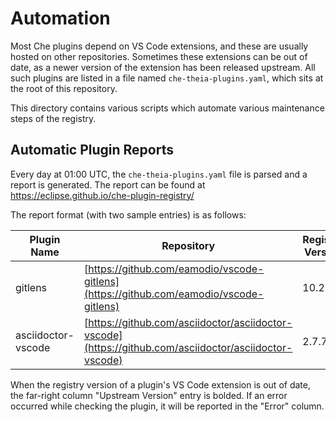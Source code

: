 # Automation

Most Che plugins depend on VS Code extensions, and these are usually hosted on other repositories. Sometimes these extensions can be out of date,
as a newer version of the extension has been released upstream. All such plugins are listed in a file named `che-theia-plugins.yaml`, which sits at the root of this repository.

This directory contains various scripts which automate various maintenance steps of the registry.

## Automatic Plugin Reports

Every day at 01:00 UTC, the `che-theia-plugins.yaml` file is parsed and a report is generated. The report can be found at https://eclipse.github.io/che-plugin-registry/

The report format (with two sample entries) is as follows:

| Plugin Name | Repository | Registry Version | Upstream Version | Error |
| ------ | ------ | ------ | ------ | ------ |
| gitlens | [https://github.com/eamodio/vscode-gitlens](https://github.com/eamodio/vscode-gitlens) | 10.2.1 | **10.2.2** | |
| asciidoctor-vscode | [https://github.com/asciidoctor/asciidoctor-vscode](https://github.com/asciidoctor/asciidoctor-vscode) | 2.7.7 | **2.7.16** | |


When the registry version of a plugin's VS Code extension is out of date, the far-right column "Upstream Version" entry is bolded. If an error occurred while checking the plugin, it will be reported in the "Error" column.
